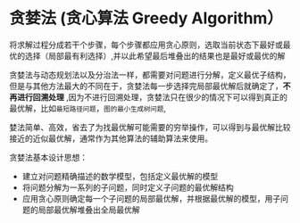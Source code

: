 # 贪婪法 (贪心算法 Greedy Algorithm）

将求解过程分成若干个步骤，每个步骤都应用贪心原则，选取当前状态下最好或最优的选择（局部最有利选择）,并以此希望最后堆叠出的结果也是最好或最优的解

贪婪法与动态规划法以及分治法一样，都需要对问题进行分解，定义最优子结构，但是与其他方法最大的不同在于，贪婪法每一步选择完局部最优解后就确定了，**不再进行回溯处理** ,因为不进行回溯处理，贪婪法只在很少的情况下可以得到真正的最优解，比如`最短路径问题`，`图的最小生成树问题`,

婪法简单、高效，省去了为找最优解可能需要的穷举操作，可以得到与最优解比较接近的近似最优解，通常作为其他算法的辅助算法来使用。

贪婪法基本设计思想：

* 建立对问题精确描述的数学模型，包括定义最优解的模型
* 将问题分解为一系列的子问题，同时定义子问题的最优解结构
* 应用贪心原则确定每一个子问题的局部最优解，并根据最优解的模型，用子问题的局部最优解堆叠出全局最优解

